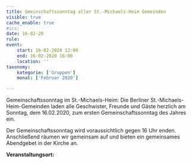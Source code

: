 ```yaml
---
title: Gmeinschaftssonntag aller St.-Michaels-Heim Gemeinden
visible: true
cache_enable: true
#ics: 
date: 16-02-20
rule: 
event:
	start: 16-02-2020 12:00
	end: 16-02-2020 16:00
	location: ''
taxonomy:
	kategorie: ['Gruppen']
	monat: ['Februar 2020']

---
```

Gemeinschaftssonntag im St.-Michaels-Heim:
Die Berliner St.-Michaels-Heim-Gemeinden laden alle Geschwister, Freunde und Gäste herzlich am Sonntag, dem 16.02.2020, zum ersten Gemeinschaftssonntag des Jahres ein.

Der Gemeinschaftssonntag wird voraussichtlich gegen 16 Uhr enden. Anschließend räumen wir gemeinsam auf und bieten ein gemeinsames Abendgebet in der Kirche an.



**Veranstaltungsort:** 

